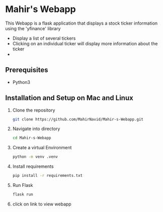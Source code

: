 # Mahir's Webapp

This Webapp is a flask application that displays a stock ticker information using the 'yfinance' library
- Display a list of several tickers
- Clicking on an individual ticker will display more information about the ticker
- 
## Prerequisites
- Python3
## Installation and Setup on Mac and Linux
1. Clone the repository
   ```bash
   git clone https://github.com/MahirNavid/Mahir-s-Webapp.git
   ```
2. Navigate into directory
   ```bash
   cd Mahir-s-Webapp
   ```
3. Create a virtual Environment
   ```bash
   python -m venv .venv
   ```
4. Install requirements
   ```bash
   pip install -r requirements.txt
   ```
6. Run Flask
   ```bash
   flask run
   ```
7. click on link to view webapp
   
